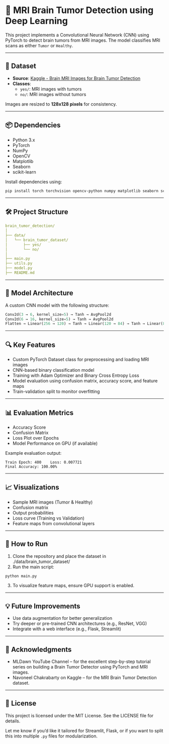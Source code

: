 # 🧠 MRI Brain Tumor Detection using Deep Learning

This project implements a Convolutional Neural Network (CNN) using PyTorch to detect brain tumors from MRI images. The model classifies MRI scans as either `Tumor` or `Healthy`.

---

## 📂 Dataset

- **Source**: [Kaggle - Brain MRI Images for Brain Tumor Detection](https://www.kaggle.com/navoneel/brain-mri-images-for-brain-tumor-detection)
- **Classes**:  
  - `yes/`: MRI images with tumors  
  - `no/`: MRI images without tumors  

Images are resized to **128x128 pixels** for consistency.

---

## 📦 Dependencies

- Python 3.x  
- PyTorch  
- NumPy  
- OpenCV  
- Matplotlib  
- Seaborn  
- scikit-learn  

Install dependencies using:

```bash
pip install torch torchvision opencv-python numpy matplotlib seaborn scikit-learn
```
---

## 🛠️ Project Structure
```yaml
brain_tumor_detection/
│
├── data/
│   └── brain_tumor_dataset/
│       ├── yes/
│       └── no/
│
├── main.py
├── utils.py
├── model.py
├── README.md

```
---

## 🧠 Model Architecture
A custom CNN model with the following structure:
```python
Conv2d(3 → 6, kernel_size=5) → Tanh → AvgPool2d
Conv2d(6 → 16, kernel_size=5) → Tanh → AvgPool2d
Flatten → Linear(256 → 120) → Tanh → Linear(120 → 84) → Tanh → Linear(84 → 1) → Sigmoid
```
---

## 🔍 Key Features
- Custom PyTorch Dataset class for preprocessing and loading MRI images
- CNN-based binary classification model
- Training with Adam Optimizer and Binary Cross Entropy Loss
- Model evaluation using confusion matrix, accuracy score, and feature maps
- Train-validation split to monitor overfitting

---

## 📊 Evaluation Metrics

- Accuracy Score
- Confusion Matrix
- Loss Plot over Epochs
- Model Performance on GPU (if available)

Example evaluation output:
```text
Train Epoch: 400    Loss: 0.007721
Final Accuracy: 100.00%
```
---

## 📈 Visualizations
- Sample MRI images (Tumor & Healthy)
- Confusion matrix
- Output probabilities
- Loss curve (Training vs Validation)
- Feature maps from convolutional layers
  
---

## 🧪 How to Run
1. Clone the repository and place the dataset in ./data/brain_tumor_dataset/
2. Run the main script:
```bash
python main.py
```
3. To visualize feature maps, ensure GPU support is enabled.

---

## 💡 Future Improvements
- Use data augmentation for better generalization
- Try deeper or pre-trained CNN architectures (e.g., ResNet, VGG)
- Integrate with a web interface (e.g., Flask, Streamlit)

---

## 🤝 Acknowledgments
- MLDawn YouTube Channel – for the excellent step-by-step tutorial series on building a Brain Tumor Detector using PyTorch and MRI images.
- Navoneel Chakrabarty on Kaggle – for the MRI Brain Tumor Detection dataset. 

---

## 📜 License
This project is licensed under the MIT License. See the LICENSE file for details.

Let me know if you’d like it tailored for Streamlit, Flask, or if you want to split this into multiple `.py` files for modularization.
